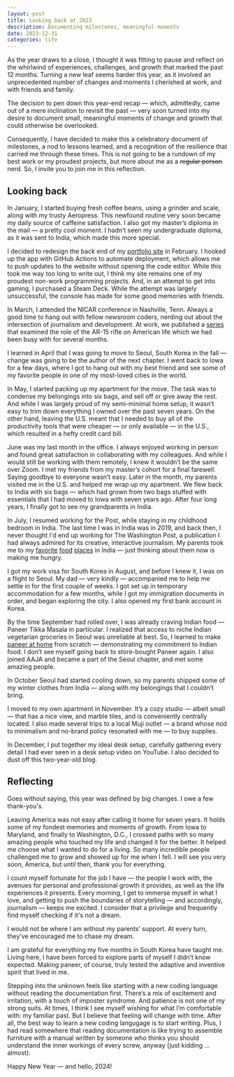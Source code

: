 ```yaml
---
layout: post
title: Looking back at 2023
description: Documenting milestones, meaningful moments
date: 2023-12-31
categories: life
---
```


As the year draws to a close, I thought it was fitting to pause and reflect on the whirlwind of experiences, challenges, and growth that marked the past 12 months. Turning a new leaf seems harder this year, as it involved an unprecedented number of changes and moments I cherished at work, and with friends and family.

The decision to pen down this year-end recap — which, admittedly, came out of a mere inclination to revisit the past — very soon turned into my desire to document small, meaningful moments of change and growth that could otherwise be overlooked.

Consequently, I have decided to make this a celebratory document of milestones, a nod to lessons learned, and a recognition of the resilience that carried me through these times. This is not going to be a rundown of my best work or my proudest projects, but more about me as a ~~regular person~~ nerd. So, I invite you to join me in this reflection.

## Looking back

In January, I started buying fresh coffee beans, using a grinder and scale, along with my trusty Aeropress. This newfound routine very soon became my daily source of caffeine satisfaction. I also got my master’s diploma in the mail — a pretty cool moment. I hadn’t seen my undergraduate diploma, as it was sent to India, which made this more special.

I decided to redesign the back end of my [portfolio site](https://github.com/aadittambe/aadittambe.com) in February. I hooked up the app with GitHub Actions to automate deployment, which allows me to push updates to the website without opening the code editor. While this took me way too long to write out, I think my site remains one of my proudest non-work programming projects. And, in an attempt to get into gaming, I purchased a Steam Deck. While the attempt was largely unsuccessful, the console has made for some good memories with friends.

In March, I attended the NICAR conference in Nashville, Tenn. Always a good time to hang out with fellow newsroom coders, nerding out about the intersection of journalism and development. At work, we published a [series](https://www.washingtonpost.com/nation/interactive/2023/ar-15-america-gun-culture-politics/) that examined the role of the AR-15 rifle on American life which we had been busy with for several months.

I learned in April that I was going to move to Seoul, South Korea in the fall — change was going to be the author of the next chapter. I went back to Iowa for a few days, where I got to hang out with my best friend and see some of my favorite people in one of my most-loved cities in the world.

In May, I started packing up my apartment for the move. The task was to condense my belongings into six bags, and sell off or give away the rest. And while I was largely proud of my semi-minimal home setup, it wasn’t easy to trim down everything I owned over the past seven years. On the other hand, leaving the U.S. meant that I needed to buy all of the productivity tools that were cheaper — or only available — in the U.S., which resulted in a hefty credit card bill.

June was my last month in the office. I always enjoyed working in person and found great satisfaction in collaborating with my colleagues. And while I would still be working with them remotely, I knew it wouldn’t be the same over Zoom. I met my friends from my master’s cohort for a final farewell. Saying goodbye to everyone wasn’t easy. Later in the month, my parents visited me in the U.S. and helped me wrap up my apartment. We flew back to India with six bags — which had grown from two bags stuffed with essentials that I had moved to Iowa with seven years ago. After four long years, I finally got to see my grandparents in India.

In July, I resumed working for the Post, while staying in my childhood bedroom in India. The last time I was in India was in 2019, and back then, I never thought I'd end up working for The Washington Post, a publication I had always admired for its creative, interactive journalism. My parents took me to my [favorite](https://www.tripadvisor.com/Restaurant_Review-g304554-d817604-Reviews-Elco-Mumbai_Maharashtra.html) [food](https://www.tripadvisor.com/Restaurant_Review-g304554-d779818-Reviews-Bademiya-Mumbai_Maharashtra.html) [places](https://www.tripadvisor.com/Restaurant_Review-g304554-d810909-Reviews-Cafe_Mondegar-Mumbai_Maharashtra.html) in India — just thinking about them now is making me hungry.

I got my work visa for South Korea in August, and before I knew it, I was on a flight to Seoul. My dad — very kindly — accompanied me to help me settle in for the first couple of weeks. I got set up in temporary accommodation for a few months, while I got my immigration documents in order, and began exploring the city. I also opened my first bank account in Korea.

By the time September had rolled over, I was already craving Indian food — Paneer Tikka Masala in particular. I realized that access to niche Indian vegetarian groceries in Seoul was unreliable at best. So, I learned to make [paneer at home](https://healthynibblesandbits.com/how-to-make-paneer/) from scratch — demonstrating my commitment to Indian food. I don’t see myself going back to store-bought Paneer again. I also joined AAJA and became a part of the Seoul chapter, and met some amazing people.

In October Seoul had started cooling down, so my parents shipped some of my winter clothes from India — along with my belongings that I couldn’t bring.

I moved to my own apartment in November. It’s a cozy studio — albeit small — that has a nice view, and marble tiles, and is conveniently centrally located. I also made several trips to a local Muji outlet — a brand whose nod to minimalism and no-brand policy resonated with me — to buy supplies.

In December, I put together my ideal desk setup, carefully gathering every detail I had ever seen in a desk setup video on YouTube. I also decided to dust off this two-year-old blog.

## Reflecting

Goes without saying, this year was defined by big changes. I owe a few thank-you's.

Leaving America was not easy after calling it home for seven years. It holds some of my fondest memories and moments of growth. From Iowa to Maryland, and finally to Washington, D.C., I crossed paths with so many amazing people who touched my life and changed it for the better. It helped me choose what I wanted to do for a living. So many incredible people challenged me to grow and showed up for me when I fell. I will see you very soon, America, but until then, thank you for everything.

I count myself fortunate for the job I have — the people I work with, the avenues for personal and professional growth it provides, as well as the life experiences it presents. Every morning, I get to immerse myself in what I love, and getting to push the boundaries of storytelling — and accordingly, journalism — keeps me excited. I consider that a privilege and frequently find myself checking if it's not a dream.

I would not be where I am without my parents’ support. At every turn, they’ve encouraged me to chase my dream.

I am grateful for everything my five months in South Korea have taught me. Living here, I have been forced to explore parts of myself I didn’t know expected. Making paneer, of course, truly tested the adaptive and inventive spirit that lived in me.

Stepping into the unknown feels like starting with a new coding language without reading the documentation first. There’s a mix of excitement and irritation, with a touch of imposter syndrome. And patience is not one of my strong suits. At times, I think I see myself wishing for what I’m comfortable with: my familiar past. But I believe that feeling will change with time. After all, the best way to learn a new coding langugage is to start writing. Plus, I had read somewhere that reading documentation is like trying to assemble furniture with a manual written by someone who thinks you should understand the inner workings of every screw, anyway (just kidding … almost).

Happy New Year — and hello, 2024!
